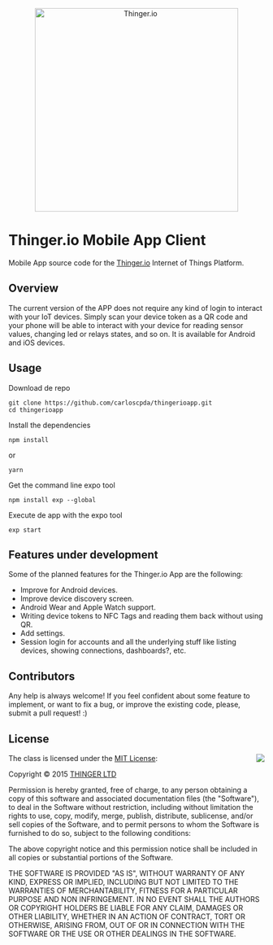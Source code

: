 <p align="center">
   <img alt="Thinger.io" src="https://www.thinger.io/wp-content/uploads/2015/03/platform_logo.png" width="400"/>
</p>

# Thinger.io Mobile App Client

Mobile App source code for the [Thinger.io](https://thinger.io) Internet of Things Platform. 

## Overview

The current version of the APP does not require any kind of login to interact with your IoT devices. Simply scan your device token as a QR code and your phone will be able to interact with your device for reading sensor values, changing led or relays states, and so on.
It is available for Android and iOS devices.

## Usage

Download de repo
```shell
git clone https://github.com/carloscpda/thingerioapp.git
cd thingerioapp
```
Install the dependencies
```shell
npm install
```
or
```shell
yarn
```
Get the command line expo tool
```shell
npm install exp --global
```
Execute de app with the expo tool
```shell
exp start
```

## Features under development

Some of the planned features for the Thinger.io App are the following:

* Improve for Android devices.
* Improve device discovery screen.
* Android Wear and Apple Watch support.
* Writing device tokens to NFC Tags and reading them back without using QR.
* Add settings.
* Session login for accounts and all the underlying stuff like listing devices, showing connections, dashboards?, etc.

## Contributors

Any help is always welcome! If you feel confident about some feature to implement, or want to fix a bug, or improve the existing code, please, submit a pull request! :)

## License

<img align="right" src="http://opensource.org/trademarks/opensource/OSI-Approved-License-100x137.png">

The class is licensed under the [MIT License](http://opensource.org/licenses/MIT):

Copyright &copy; 2015 [THINGER LTD](http://thinger.io)

Permission is hereby granted, free of charge, to any person obtaining a copy of this software and associated documentation files (the "Software"), to deal in the Software without restriction, including without limitation the rights to use, copy, modify, merge, publish, distribute, sublicense, and/or sell copies of the Software, and to permit persons to whom the Software is furnished to do so, subject to the following conditions:

The above copyright notice and this permission notice shall be included in all copies or substantial portions of the Software.

THE SOFTWARE IS PROVIDED "AS IS", WITHOUT WARRANTY OF ANY KIND, EXPRESS OR IMPLIED, INCLUDING BUT NOT LIMITED TO THE WARRANTIES OF MERCHANTABILITY, FITNESS FOR A PARTICULAR PURPOSE AND NON INFRINGEMENT. IN NO EVENT SHALL THE AUTHORS OR COPYRIGHT HOLDERS BE LIABLE FOR ANY CLAIM, DAMAGES OR OTHER LIABILITY, WHETHER IN AN ACTION OF CONTRACT, TORT OR OTHERWISE, ARISING FROM, OUT OF OR IN CONNECTION WITH THE SOFTWARE OR THE USE OR OTHER DEALINGS IN THE SOFTWARE.

